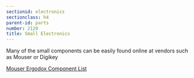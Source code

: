 ```yaml
---
sectionid: electronics 
sectionclass: h4
parent-id: parts 
number: 2120
title: Small Electronics
---
```

Many of the small components can be easily found online at vendors such as Mouser or Digikey

[Mouser Ergodox Component List](http://www.mouser.com/ProjectManager/ProjectDetail.aspx?AccessID=bbb2a7ca46i)

